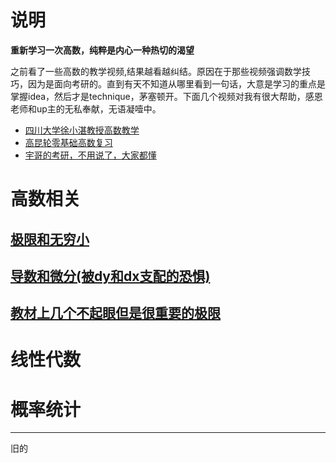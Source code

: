 # 说明
**重新学习一次高数，纯粹是内心一种热切的渴望**

之前看了一些高数的教学视频,结果越看越纠结。原因在于那些视频强调数学技巧，因为是面向考研的。直到有天不知道从哪里看到一句话，大意是学习的重点是掌握idea，然后才是technique，茅塞顿开。下面几个视频对我有很大帮助，感恩老师和up主的无私奉献，无语凝噎中。

* [四川大学徐小湛教授高数教学](https://www.bilibili.com/video/av13484563/)
* [高昆轮零基础高数复习](https://www.bilibili.com/video/av9419740/#page=1)
* [宇哥的考研，不用说了，大家都懂](https://www.bilibili.com/video/av9419740/#page=1)

# 高数相关
## [极限和无穷小](limit_&_infinitesimal.md)
## [导数和微分(被dy和dx支配的恐惧)](derivative_&_differential.md)
## [教材上几个不起眼但是很重要的极限]()
# 线性代数
# 概率统计

-------------------------

旧的
<!--
# 高昆轮零基础高数复习
主要是看高昆轮的视频，地址是：https://www.bilibili.com/video/av9419740/#page=1
## [极限](0_base_limit.md)
## [导数和微分](0_base_derivate_&_differential.md)
# 张宇高数考研2018
这个部分主要是听张宇视频所做的笔记，视频地址：https://www.bilibili.com/video/av12632312/index_3.html#page=2

## [第1部分：极限的定义、性质、计算、应用](zy_higher_mathematics_1_1.md)
-->